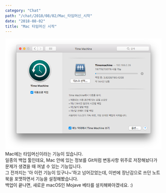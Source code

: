 ```yaml
---
category: "Chat"
path: "/chat/2018/08/02/Mac_타임머신_시작"
date: "2018-08-02"
title: "Mac 타임머신 시작"
---
```


![타임머신](images/timemachine.png)
Mac에는 타임머신이라는 기능이 있습니다.  
일종의 백업 툴인데요, Mac 안에 있는 정보를 Git처럼 변동사항 위주로 저장해놨다가 문제가 생겼을 때 꺼낼 수 있는 기능입니다.  
그 전까지는 '아 이런 기능이 있구나~'하고 넘어갔었는데, 이번에 장난감으로 쓰던 노트북을 포맷하면서 기능을 설정해봤습니다.  
백업이 끝나면, 새로운 macOS인 Mojave 베타를 설치해봐야겠네요. :)
